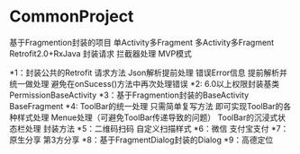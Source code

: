 # CommonProject
基于Fragmention封装的项目 单Activity多Fragment 多Activity多Fragment  Retrofit2.0+RxJava 封装请求 拦截器处理 MVP模式

*1：封装公共的Retrofit 请求方法 Json解析提前处理 错误Error信息 提前解析并统一做处理 避免在onSucess()方法中再次处理错误
*2: 6.0以上权限封装基类 PermissionBaseActivity
*3：基于Fragmention封装的BaseActivity  BaseFragment
*4: ToolBar的统一处理 只需简单复写方法 即可实现ToolBar的各种样式处理 Menue处理（可避免ToolBar传递导致的问题）  ToolBar的沉浸式状态栏处理 封装方法
*5：二维码扫码 自定义扫描样式
*6：微信 支付宝支付
*7：原生分享 第3方分享
*8：基于FragmentDialog封装的Dialog 
*9：高德定位 
